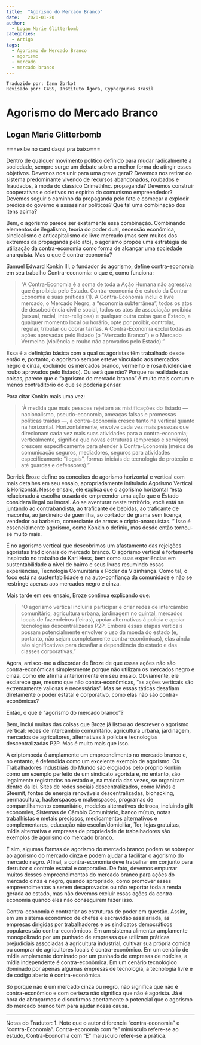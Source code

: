 ```yaml
---
title:  "Agorismo do Mercado Branco"
date:   2020-01-20
author:
  - Logan Marie Glitterbomb
categories:
  - Artigo
tags:
  - Agorismo do Mercado Branco  
  - agorismo
  - mercado
  - mercado branco
---
```

```
Traduzido por: Iann Zorkot
Revisado por: C4SS, Instituto Ágora, Cypherpunks Brasil
```

# Agorismo do Mercado Branco

## Logan Marie Glitterbomb
===exibe no card daqui pra baixo===

Dentro de qualquer movimento político definido para mudar radicalmente a sociedade, sempre surge um debate sobre a melhor forma de atingir esses objetivos. Devemos nos unir para uma greve geral? Devemos nos retirar do sistema predominante vivendo de recursos abandonados, roubados e fraudados, à moda do clássico CrimethInc. propaganda? Devemos construir cooperativas e coletivos no espírito do comunismo empreendedor? Devemos seguir o caminho da propaganda pelo fato e começar a explodir prédios do governo e assassinar políticos? Que tal uma combinação dos itens acima?

Bem, o agorismo parece ser exatamente essa combinação. Combinando elementos de ilegalismo, teoria do poder dual, secessão econômica, sindicalismo e anticapitalismo de livre mercado (mas sem muitos dos extremos da propaganda pelo ato), o agorismo propõe uma estratégia de utilização da contra-economia como forma de alcançar uma sociedade anarquista. Mas o que é contra-economia?

Samuel Edward Konkin III, o fundador do agorismo, define contra-economia em seu trabalho Contra-economia: o que é, como funciona:

> “A Contra-Economia é a soma de toda a Ação Humana não agressiva que é proibida pelo Estado. Contra-economia é o estudo da Contra-Economia e suas práticas (1). A Contra-Economia inclui o livre mercado, o Mercado Negro, a “economia subterrânea”, todos os atos de desobediência civil e social, todos os atos de associação proibida (sexual, racial, inter-religiosa) e qualquer outra coisa que o Estado, a qualquer momento local ou horário, opte por proibir, controlar, regular, tributar ou cobrar tarifas. A Contra-Economia exclui todas as ações aprovadas pelo Estado (o “Mercado Branco”) e o Mercado Vermelho (violência e roubo não aprovados pelo Estado).”

Essa é a definição básica com a qual os agoristas têm trabalhado desde então e, portanto, o agorismo sempre esteve vinculado aos mercados negro e cinza, excluindo os mercados branco, vermelho e rosa (violência e roubo aprovados pelo Estado). Ou será que não? Porque na realidade das coisas, parece que o “agorismo do mercado branco” é muito mais comum e menos contraditório do que se poderia pensar.

Para citar Konkin mais uma vez:

> “À medida que mais pessoas rejeitam as mistificações do Estado — nacionalismo, pseudo-economia, ameaças falsas e promessas políticas traídas —, a contra-economia cresce tanto na vertical quanto na horizontal. Horizontalmente, envolve cada vez mais pessoas que direcionam cada vez mais suas atividades para a contra-economia; verticalmente, significa que novas estruturas (empresas e serviços) crescem especificamente para atender à Contra-Economia (meios de comunicação seguros, mediadores, seguros para atividades especificamente “ilegais”, formas iniciais de tecnologia de proteção e até guardas e defensores).”

Derrick Broze define os conceitos de agorismo horizontal e vertical com mais detalhes em seu ensaio, apropriadamente intitulado Agorismo Vertical & Horizontal. Nesse ensaio, ele explica que o agorismo horizontal “está relacionado à escolha ousada de empreender uma ação que o Estado considera ilegal ou imoral. Ao se aventurar neste território, você está se juntando ao contrabandista, ao traficante de bebidas, ao traficante de maconha, ao jardineiro de guerrilha, ao cortador de grama sem licença, vendedor ou barbeiro, comerciante de armas e cripto-anarquistas. ” Isso é essencialmente agorismo, como Konkin o definiu, mas desde então tornou-se muito mais.

É no agorismo vertical que descobrimos um afastamento das rejeições agoristas tradicionais do mercado branco. O agorismo vertical é fortemente inspirado no trabalho de Karl Hess, bem como suas experiências em sustentabilidade a nível de bairro e seus livros resumindo essas experiências, Tecnologia Comunitária e Poder da Vizinhança. Como tal, o foco está na sustentabilidade e na auto-confiança da comunidade e não se restringe apenas aos mercados negro e cinza.

Mais tarde em seu ensaio, Broze continua explicando que:

> “O agorismo vertical incluiria participar e criar redes de intercâmbio comunitário, agricultura urbana, jardinagem no quintal, mercados locais de fazendeiros (feiras), apoiar alternativas à polícia e apoiar tecnologias descentralizadas P2P. Embora essas etapas verticais possam potencialmente envolver o uso da moeda do estado (e, portanto, não sejam completamente contra-econômicas), elas ainda são significativas para desafiar a dependência do estado e das classes corporativas.”

Agora, arrisco-me a discordar de Broze de que essas ações não são contra-econômicas simplesmente porque não utilizam os mercados negro e cinza, como ele afirma anteriormente em seu ensaio. Obviamente, ele esclarece que, mesmo que não contra-econômicas, “as ações verticais são extremamente valiosas e necessárias”. Mas se essas táticas desafiam diretamente o poder estatal e corporativo, como elas não são contra-econômicas?

Então, o que é “agorismo do mercado branco”?

Bem, inclui muitas das coisas que Broze já listou ao descrever o agorismo vertical: redes de intercâmbio comunitário, agricultura urbana, jardinagem, mercados de agricultores, alternativas à polícia e tecnologias descentralizadas P2P. Mas é muito mais que isso.

A criptomoeda é amplamente um empreendimento no mercado branco e, no entanto, é defendida como um excelente exemplo de agorismo. Os Trabalhadores Industriais do Mundo são elogiados pelo próprio Konkin como um exemplo perfeito de um sindicato agorista e, no entanto, são legalmente registrados no estado e, na maioria das vezes, se organizam dentro da lei. Sites de redes sociais descentralizados, como Minds e Steemit, fontes de energia renováveis descentralizadas, biohacking, permacultura, hackerspaces e makerspaces, programas de compartilhamento comunitário, modelos alternativos de troca, incluindo gift economies, Sistemas de Câmbio Comunitário, banco mútuo, notas trabalhistas e metais preciosos, medicamentos alternativos e complementares, educação não escolar/domiciliar, Tor, lojas gratuitas, mídia alternativa e empresas de propriedade de trabalhadores são exemplos de agorismo do mercado branco.

E sim, algumas formas de agorismo do mercado branco podem se sobrepor ao agorismo do mercado cinza e podem ajudar a facilitar o agorismo do mercado negro. Afinal, a contra-economia deve trabalhar em conjunto para derrubar o controle estatal e corporativo. De fato, devemos empurrar muitos desses empreendimentos do mercado branco para ações do mercado cinza e negro, quando apropriado, como promover esses empreendimentos a serem desaprovados ou não reportar toda a renda gerada ao estado, mas não devemos excluir essas ações da contra-economia quando eles não conseguirem fazer isso.

Contra-economia é contrariar as estruturas de poder em questão. Assim, em um sistema econômico de chefes e escravidão assalariada, as empresas dirigidas por trabalhadores e os sindicatos democráticos populares são contra-econômicos. Em um sistema alimentar amplamente monopolizado por um punhado de empresas que utilizam práticas prejudiciais associadas à agricultura industrial, cultivar sua própria comida ou comprar de agricultores locais é contra-econômico. Em um cenário de mídia amplamente dominado por um punhado de empresas de notícias, a mídia independente é contra-econômica. Em um cenário tecnológico dominado por apenas algumas empresas de tecnologia, a tecnologia livre e de código aberto é contra-econômica.

Só porque não é um mercado cinza ou negro, não significa que não é contra-econômico e com certeza não significa que não é agorista. Já é hora de abraçarmos e discutirmos abertamente o potencial que o agorismo do mercado branco tem para ajudar nossa causa.

---

Notas do Tradutor: 1. Note que o autor diferencia “contra-economia” e “contra-Economia”. Contra-economia com “e” minúsculo refere-se ao estudo, Contra-Economia com “E” maiúsculo refere-se a prática.
